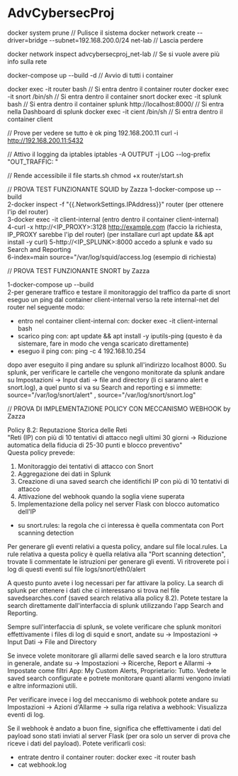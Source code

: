 # AdvCybersecProj

docker system prune // Pulisce il sistema 
docker network create --driver=bridge --subnet=192.168.200.0/24 net-lab  // Lascia perdere 

docker network inspect advcybersecproj_net-lab  // Se si vuole avere più info sulla rete

docker-compose up --build -d // Avvio di tutti i container


docker exec -it router bash // Si entra dentro il container router
docker exec -it snort /bin/sh // Si entra dentro il container snort
docker exec -it splunk bash // Si entra dentro il container splunk
http://localhost:8000/  // Si entra nella Dashboard di splunk
docker exec -it cient /bin/sh // Si entra dentro il container client

// Prove per vedere se tutto è ok
ping 192.168.200.11
curl -i http://192.168.200.11:5432

// Attivo il logging da iptables
iptables -A OUTPUT -j LOG --log-prefix "OUT_TRAFFIC: "

// Rende accessibile il file starts.sh
chmod +x router/start.sh

// PROVA TEST FUNZIONANTE SQUID by Zazza
1-docker-compose up --build  
2-docker inspect -f "{{.NetworkSettings.IPAddress}}" router (per ottenere l'ip del router)  
3-docker exec -it client-internal (entro dentro il container client-internal)  
4-curl -x http://<IP_PROXY>:3128 http://example.com (faccio la richiesta, IP_PROXY sarebbe l'ip del router)  (per installare curl apt update && apt install -y curl)
5-http://<IP_SPLUNK>:8000 accedo a splunk e vado su Search and Reporting  
6-index=main source="/var/log/squid/access.log (esempio di richiesta)  

// PROVA TEST FUNZIONANTE SNORT by Zazza

1-docker-compose up --build  
2-per generare traffico e testare il monitoraggio del traffico da parte di snort eseguo un ping dal container client-internal verso la rete internal-net del router nel seguente modo:   
   - entro nel container client-internal con: docker exec -it client-internal bash  
   - scarico ping con: apt update && apt install -y iputils-ping (questo è da sistemare, fare in modo che venga scaricato   direttamente)  
   - eseguo il ping con: ping -c 4 192.168.10.254  

dopo aver eseguito il ping andare su splunk all'indirizzo localhost 8000. Su splunk, per verificare le cartelle che vengono monitorate da splunk andare su Impostazioni -> Input dati -> file and directory (li ci saranno alert e snort.log), a quel punto si va su Search and reporting e si immette: source="/var/log/snort/alert" , source="/var/log/snort/snort.log"   


// PROVA DI IMPLEMENTAZIONE POLICY CON MECCANISMO WEBHOOK by Zazza

Policy 8.2: Reputazione Storica delle Reti  
"Reti (IP) con più di 10 tentativi di attacco negli ultimi 30 giorni → Riduzione automatica della fiducia di 25-30 punti e blocco preventivo"  
Questa policy prevede:  

1. Monitoraggio dei tentativi di attacco con Snort    
2. Aggregazione dei dati in Splunk  
3. Creazione di una saved search che identifichi IP con più di 10 tentativi di attacco  
4. Attivazione del webhook quando la soglia viene superata  
5. Implementazione della policy nel server Flask con blocco automatico dell'IP  

- su snort.rules: la regola che ci interessa è quella commentata con Port scanning detection

Per generare gli eventi relativi a questa policy, andare sul file local.rules. La rule relativa a questa policy è quella relativa alla "Port scanning detection", trovate li commentate le istruzioni per generare gli eventi. Vi ritroverete poi i log di questi eventi sul file logs/snort/eth0/alert  
  
A questo punto avete i log necessari per far attivare la policy. La search di splunk per ottenere i dati che ci interessano si trova nel file savedsearches.conf (saved search relativa alla policy 8.2). Potete testare la search direttamente dall'interfaccia di splunk utilizzando l'app Search and Reporting.  
  
Sempre sull'interfaccia di splunk, se volete verificare che splunk monitori effettivamente i files di log di squid e snort, andate su -> Impostazioni -> Input Dati -> File and Directory  
  
Se invece volete monitorare gli allarmi delle saved search e la loro struttura in generale, andate su -> Impostazioni -> Ricerche, Report e Allarmi -> Impostate come filtri App: My Custom Alerts, Proprietario: Tutto. Vedrete le saved search configurate e potrete monitorare quanti allarmi vengono inviati e altre informazioni utili.  
  
Per verificare invece i log del meccanismo di webhook potete andare su Impostazioni -> Azioni d'Allarme -> sulla riga relativa a webhook: Visualizza eventi di log.  

Se il webhook è andato a buon fine, significa che effettivamente i dati del payload sono stati inviati al server Flask (per ora solo un server di prova che riceve i dati del payload). Potete verificarli così:
- entrate dentro il container router: docker exec -it router bash
- cat webhook.log

